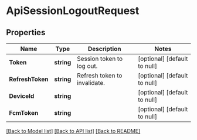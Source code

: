 # ApiSessionLogoutRequest

## Properties
Name | Type | Description | Notes
------------ | ------------- | ------------- | -------------
**Token** | **string** | Session token to log out. | [optional] [default to null]
**RefreshToken** | **string** | Refresh token to invalidate. | [optional] [default to null]
**DeviceId** | **string** |  | [optional] [default to null]
**FcmToken** | **string** |  | [optional] [default to null]

[[Back to Model list]](../README.md#documentation-for-models) [[Back to API list]](../README.md#documentation-for-api-endpoints) [[Back to README]](../README.md)


